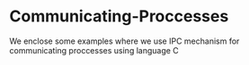 # Communicating-Proccesses
We enclose some examples where we use IPC mechanism for communicating proccesses using language C
